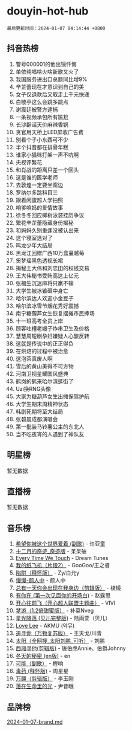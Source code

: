 # douyin-hot-hub

`最后更新时间：2024-01-07 04:14:44 +0800`

## 抖音热榜

1. 警号000001的他出镜忏悔
1. 单依纯唱啥火啥新歌又火了
1. 我国服务进出口总额同比增9%
1. 辛芷蕾现在才意识到自己的美
1. 女子仅退款后又取走上千元快递
1. 白敬亭这么会跳多跳点
1. 谢震廷被警方逮捕
1. 一条视频承包所有尴尬
1. 长沙辟谣天价麻辣香锅
1. 贪官用天桥上LED屏收广告费
1. 别看个子小东西可不少
1. 半个抖音都在排骨年糕
1. 谁家小猫咪打架一声不吭啊
1. 央视评繁花
1. 和肖战的距离只差一个回头
1. 这是谁的医学老师
1. 去敦煌一定要坐窗边
1. 罗纳尔多跳科目三
1. 跟着闲蛋超人学拍照
1. 咱爹咱妈的爱情故事
1. 徐冬冬回应椰树泳装挂历争议
1. 繁花辛芷蕾隐藏身份揭秘
1. 和妈妈久别重逢没被认出来
1. 这个寝室选对了
1. 鸣龙少年大结局
1. 黑龙江回赠广西10万盒蔓越莓
1. 奚梦瑶黑色透视长裙
1. 揭秘王大伟和刘忠田的权钱交易
1. 王大伟秘书受贿高达上亿元
1. 张福生沉迷麻将只赢不输
1. 大学生被冰锥砸中身亡
1. 哈尔滨达人欢迎小金豆子
1. 哈尔滨冰雪节烟花秀好震撼
1. 南宁糖葫芦女生恢复摆摊市民捧场
1. 十一班高考全员上岸
1. 顾客吐槽老嫂子炸串卫生及价格
1. 慧慧周短剧孕妇嫌疑人心酸反转
1. 这就是传说中的正正得负
1. 在烘焙的过程中被治愈
1. 这泡茶真废人啊
1. 雪后的黄山美得不可方物
1. 河南卫视星耀国风盛典
1. 鹤岗的鹤来哈尔滨逛街了
1. Uzi换RNG头像
1. 大家为糖葫芦女生出摊保驾护航
1. 大学生期末周精神状态
1. 韩剧死期将至大结局
1. 张碧晨成都演唱会
1. 第一批装马铃薯公主的东北人
1. 当不吃夜宵的人遇到了神队友

## 明星榜

暂无数据

## 直播榜

暂无数据

## 音乐榜

1. [希望你被这个世界爱着 (副歌)](https://sf6-cdn-tos.douyinstatic.com/obj/tos-cn-ve-2774/oUHCmWQfZlE3QQBKBeD8rCFLpJzPgCpImhsxMt) - 许亚童
1. [十二月的奇迹_奇迹版](https://sf86-cdn-tos.douyinstatic.com/obj/tos-cn-ve-2774/oMslvA9FBzGMGHnyUuoiiUjtIAXfMz6tzwByW8) - 呆呆破
1. [Every Time We Touch](https://sf86-cdn-tos.douyinstatic.com/obj/tos-cn-ve-2774/ogN6lUKQeBBfEVhIOMikG1CcJjugxk1tztZyhP) - Dream Tunes
1. [我的纸飞机（片段2）](https://sf3-cdn-tos.douyinstatic.com/obj/tos-cn-ve-2774/oM2ZrKcg2CD5AeRB2gkeXOFB1IxAGJdZPazYHf) - GooGoo/王之睿
1. [陷阱（释怀版）](https://sf86-cdn-tos.douyinstatic.com/obj/tos-cn-ve-2774/oE8C21LeZrzKLDFfQYgMzx4GAIHageG5IzayY7) - Zy/白允y
1. [慢慢-颜人中](https://sf3-cdn-tos.douyinstatic.com/obj/tos-cn-ve-2774/ocjHNfBXdBxQNC8ZGAeoLMFTUgtBg8bkExunDC) - 颜人中
1. [总有一天你会出现在我身边（剪辑版）](https://sf86-cdn-tos.douyinstatic.com/obj/tos-cn-ve-2774/oMLsHwhWW7CYoAhoWB9EXUQIzNBsfAJxpAoxCU) - 棱镜
1. [有你在 (第一次见面你的开场白)](https://sf86-cdn-tos.douyinstatic.com/obj/tos-cn-ve-2774/oAthrQ3ClJBfI57uBoFEgNDYtNCZ0TSYQQfxQ0) - 赵露思
1. [开心往前飞（开心超人联盟主题曲）](https://sf86-cdn-tos.douyinstatic.com/obj/tos-cn-ve-2774/9d8fb7c82cf1421fb93a9fe925275e0a) - VIVI
1. [梦游（1.2倍甜蜜版）](https://sf3-cdn-tos.douyinstatic.com/obj/tos-cn-ve-2774/o4gyAUm8hwufoEABmwVIiQtHsFuGzAEEWtNMzo) - 补菜Nveg
1. [星光降落 (贝儿完整版)](https://sf3-cdn-tos.douyinstatic.com/obj/tos-cn-ve-2774/okwB9hAwyAtsFFkFBzAX1hOOfQuIoMNs0W2Mwr) - 陆雨萱（贝儿）
1. [Love Lee](https://sf86-cdn-tos.douyinstatic.com/obj/tos-cn-ve-2774/o05GbkJGbCBTdDnMtB0fwOYgkeZp23vrWQDQBS) - AKMU (악뮤)
1. [追寻你（万物复苏版）](https://sf86-cdn-tos.douyinstatic.com/obj/tos-cn-ve-2774/oYeAZJsbjIDit9APmBg8u6uDUQnHmoCf3gbo74) - 王天戈/川青
1. [太阳（全网搜_太阳刘鹏_可听）](https://sf86-cdn-tos.douyinstatic.com/obj/tos-cn-ve-2774/ogWbyIQnlBFImVbeDocRdCIYtBHlbJXgfZMvgz) - 刘鹏
1. [西厢寻他(剪辑版)](https://sf86-cdn-tos.douyinstatic.com/obj/tos-cn-ve-2774/oUsAVfAQKlRNxEv5qxvIB8o5qmIWUcXbzJKJhw) - 唐伯虎Annie、伯爵Johnny
1. [冬天的秘密 (en版)](https://sf3-cdn-tos.douyinstatic.com/obj/tos-cn-ve-2774/okIuMHDdzyf3FjGK4Lphe1vfHcQaPIHAg0Z4CR) - en
1. [可能（副歌）](https://sf86-cdn-tos.douyinstatic.com/obj/tos-cn-ve-2774/cde1731888894259b333569393c2fb51) - 程响
1. [毒药 (释怀版)](https://sf6-cdn-tos.douyinstatic.com/obj/tos-cn-ve-2774/oYILMEAzspdZBIzy4frJNB8ZHPHWAhiwowd4Ad) - 周星星
1. [万疆（剪辑版）](https://sf6-cdn-tos.douyinstatic.com/obj/tos-cn-ve-2774/ooG7oVgFlDTelKCjCsTTobQvbdtj1BBQXnfZd8) - 李玉刚
1. [落在生命里的光](https://sf86-cdn-tos.douyinstatic.com/obj/tos-cn-ve-2774/d9ffa8c090124ea58bb10df9b510c01d) - 尹昔眠

## 品牌榜

[2024-01-07-brand.md](2024-01-07-brand.md)
